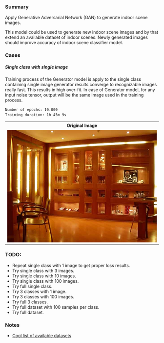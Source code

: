 ### Summary
Apply Generative Adversarial Network (GAN) to generate indoor scene images. 

This model could be used to generate new indoor scene images and by that extend an available dataset of indoor scenes. Newly generated images should improve accuracy of indoor scene classifier model.

### Cases
##### Single class with single image
Training process of the Generator model is apply to the single class containing single image generator results converge to recognizable images really fast. This results in high over-fit. In case of Generator model, for any input noise tensor, output will be the same image used in the training process.

```bash
Number of epochs: 10.000
Training duration: 1h 45m 9s
```

<table style="width: 100%;">
    <tr>
        <th>Original Image</th>
    </tr>
    <tr>
        <td><img src="assets/images/single_class_single_image/joyeria_rometsch03.jpg" alt="" ></td>
    </tr>
</table>


### TODO:
- Repeat single class with 1 image to get proper loss results.
- Try single class with 3 images.
- Try single class with 10 images.
- Try single class with 100 images.
- Try full single class.
- Try 3 classes with 1 image.
- Try 3 classes with 100 images.
- Try full 3 classes.
- Try full dataset with 100 samples per class.
- Try full dataset.

### Notes
- [Cool list of available datasets](https://github.com/awesomedata/awesome-public-datasets)